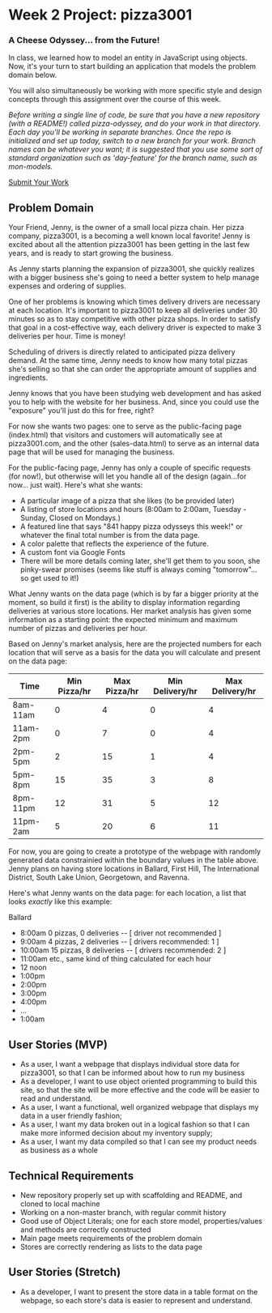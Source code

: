 # Week 2 Project: pizza3001
### A Cheese Odyssey... from the Future!

In class, we learned how to model an entity in JavaScript using objects. Now, it's your turn to start building an application that models the problem domain below.

You will also simultaneously be working with more specific style and design concepts through this assignment over the course of this week.

*Before writing a single line of code, be sure that you have a new repository (with a README!) called pizza-odyssey, and do your work in that directory. Each day you'll be working in separate branches. Once the repo is initialized and set up today, switch to a new branch for your work. Branch names can be whatever you want; it is suggested that you use some sort of standard organization such as 'day-feature' for the branch name, such as mon-models.*

[Submit Your Work](https://canvas.instructure.com/courses/996678/assignments/4420835)

## Problem Domain
Your Friend, Jenny, is the owner of a small local pizza chain. Her pizza company, pizza3001, is a becoming a well known local favorite! Jenny is excited about all the attention pizza3001 has been getting in the last few years, and is ready to start growing the business.

As Jenny starts planning the expansion of pizza3001, she quickly realizes with a bigger business she's going to need a better system to help manage expenses and ordering of supplies.

One of her problems is knowing which times delivery drivers are necessary at each location. It's important to pizza3001 to keep all deliveries under 30 minutes so as to stay competitive with other pizza shops. In order to satisfy that goal in a cost-effective way, each delivery driver is expected to make 3 deliveries per hour. Time is money!

Scheduling of drivers is directly related to anticipated pizza delivery demand. At the same time, Jenny needs to know how many total pizzas she's selling so that she can order the appropriate amount of supplies and ingredients.

Jenny knows that you have been studying web development and has asked you to help with the website for her business. And, since you could use the "exposure" you'll just do this for free, right?

For now she wants two pages: one to serve as the public-facing page (index.html) that visitors and customers will automatically see at pizza3001.com, and the other (sales-data.html) to serve as an internal data page that will be used for managing the business.

For the public-facing page, Jenny has only a couple of specific requests (for now!), but otherwise will let you handle all of the design (again...for now... just wait). Here's what she wants:

- A particular image of a pizza that she likes (to be provided later)
- A listing of store locations and hours (8:00am to 2:00am, Tuesday - Sunday, Closed on Mondays.)
- A featured line that says "841 happy pizza odysseys this week!" or whatever the final total number is from the data page.
- A color palette that reflects the experience of the future.
- A custom font via Google Fonts
- There will be more details coming later, she'll get them to you soon, she pinky-swear promises (seems like stuff is always coming "tomorrow"... so get used to it!)

What Jenny wants on the data page (which is by far a bigger priority at the moment, so build it first) is the ability to display information regarding deliveries at various store locations. Her market analysis has given some information as a starting point: the expected minimum and maximum number of pizzas and deliveries per hour.

Based on Jenny's market analysis, here are the projected numbers for each location that will serve as a basis for the data you will calculate and present on the data page:

| Time  | Min Pizza/hr  | Max Pizza/hr | Min Delivery/hr | Max Delivery/hr  |
|---|---|---|---|---|
| 8am-11am  | 0  | 4  | 0 | 4 |
| 11am-2pm  | 0  | 7  | 0 | 4 |
| 2pm-5pm  | 2  | 15  | 1 | 4 |
| 5pm-8pm  | 15  | 35  | 3 | 8 |
| 8pm-11pm  | 12  | 31  | 5 | 12 |
| 11pm-2am  | 5  | 20  | 6 | 11 |   

For now, you are going to create a prototype of the webpage with randomly generated data constrainied within the boundary values in the table above. Jenny plans on having store locations in Ballard, First Hill, The International District, South Lake Union, Georgetown, and Ravenna.

Here's what Jenny wants on the data page: for each location, a list that looks *exactly* like this example:

Ballard
- 8:00am 0 pizzas, 0 deliveries -- [ driver not recommended ]
- 9:00am 4 pizzas, 2 deliveries -- [ drivers recommended: 1 ]
- 10:00am 15 pizzas, 8 deliveries -- [ drivers recommended: 2 ]
- 11:00am etc., same kind of thing calculated for each hour
- 12 noon
- 1:00pm
- 2:00pm
- 3:00pm
- 4:00pm
- ...
- 1:00am

## User Stories (MVP)
 - As a user, I want a webpage that displays individual store data for pizza3001, so that I can be informed about how to run my business
 - As a developer, I want to use object oriented programming to build this site, so that the site will be more effective and the code will be easier to read and understand.
 - As a user, I want a functional, well organized webpage that displays my data in a user friendly fashion;
- As a user, I want my data broken out in a logical fashion so that I can make more informed decision about my inventory supply;
- As a user, I want my data compiled so that I can see my product needs as business as a whole

## Technical Requirements
 - New repository properly set up with scaffolding and README, and cloned to local machine
 - Working on a non-master branch, with regular commit history
 - Good use of Object Literals; one for each store model, properties/values and methods are correctly constructed
 - Main page meets requirements of the problem domain
 - Stores are correctly rendering as lists to the data page

## User Stories (Stretch)
 - As a developer, I want to present the store data in a table format on the webpage, so each store's data is easier to represent and understand.

